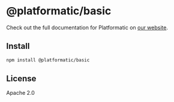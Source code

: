 # @platformatic/basic

Check out the full documentation for Platformatic on [our website](https://docs.platformatic.dev).

## Install

```sh
npm install @platformatic/basic
```

## License

Apache 2.0

